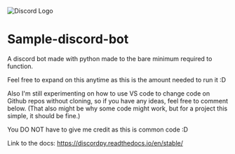 ![Discord Logo](https://i.imgur.com/aTpyl4K.jpg)


# Sample-discord-bot
A discord bot made with python made to the bare minimum required to function.

Feel free to expand on this anytime as this is the amount needed to run it :D

Also I'm still experimenting on how to use VS code to change code on Github repos without cloning, so if you have any ideas, feel free to comment below. (That also might be why some code might work, but for a project this simple, it should be fine.)

You DO NOT have to give me credit as this is common code :D

Link to the docs: https://discordpy.readthedocs.io/en/stable/

